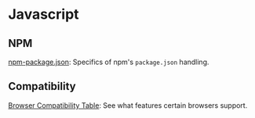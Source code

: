 
Javascript
==========

NPM
---

[npm-package.json](https://docs.npmjs.com/files/package.json): Specifics of npm's ``package.json`` handling.


Compatibility
-------------

[Browser Compatibility Table](https://kangax.github.io/compat-table/es6/): See what features certain browsers support.